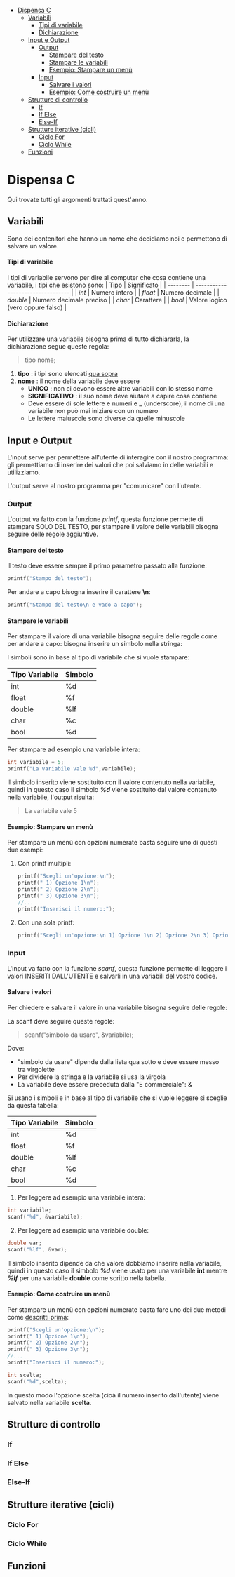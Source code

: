 - [Dispensa C](#dispensa-c)
  - [Variabili](#variabili)
      - [Tipi di variabile](#tipi-di-variabile)
      - [Dichiarazione](#dichiarazione)
  - [Input e Output](#input-e-output)
    - [Output](#output)
      - [Stampare del testo](#stampare-del-testo)
      - [Stampare le variabili](#stampare-le-variabili)
      - [Esempio: Stampare un menù](#esempio-stampare-un-menù)
    - [Input](#input)
      - [Salvare i valori](#salvare-i-valori)
      - [Esempio: Come costruire un menù](#esempio-come-costruire-un-menù)
  - [Strutture di controllo](#strutture-di-controllo)
    - [If](#if)
    - [If Else](#if-else)
    - [Else-If](#else-if)
  - [Strutture iterative (cicli)](#strutture-iterative-cicli)
    - [Ciclo For](#ciclo-for)
    - [Ciclo While](#ciclo-while)
  - [Funzioni](#funzioni)

# Dispensa C
Qui trovate tutti gli argomenti trattati quest'anno.

## Variabili
Sono dei contenitori che hanno un nome che decidiamo noi e permettono di salvare un valore.

#### Tipi di variabile
I tipi di variabile servono per dire al computer che cosa contiene una variabile, i tipi che esistono sono:
| Tipo     | Significato                       |
| -------- | --------------------------------- |
| *int*    | Numero intero                     |
| *float*  | Numero decimale                   |
| *double* | Numero decimale preciso           |
| *char*   | Carattere                         |
| *bool*   | Valore logico (vero oppure falso) |

#### Dichiarazione
Per utilizzare una variabile bisogna prima di tutto dichiararla, la dichiarazione segue queste regola:

> tipo nome;

1. **tipo** : i tipi sono elencati [qua sopra](#tipi-di-variabile)
2. **nome** : il nome della variabile deve essere 
   - **UNICO** : non ci devono essere altre variabili con lo stesso nome
   - **SIGNIFICATIVO** : il suo nome deve aiutare a capire cosa contiene
   - Deve essere di sole lettere e numeri e _ (underscore), il nome di una  variabile non può mai iniziare con un numero
   - Le lettere maiuscole sono diverse da quelle minuscole

## Input e Output
L'input serve per permettere all'utente di interagire con il nostro programma: gli permettiamo di inserire dei valori che poi salviamo in delle variabili e utilizziamo.

L'output serve al nostro programma per "comunicare" con l'utente.


### Output
L'output va fatto con la funzione *printf*, questa funzione permette di stampare SOLO DEL TESTO, per stampare il valore delle variabili bisogna seguire delle regole aggiuntive.

#### Stampare del testo

Il testo deve essere sempre il primo parametro passato alla funzione:

```c
printf("Stampo del testo");
```

Per andare a capo bisogna inserire il carattere **\n**:

```c
printf("Stampo del testo\n e vado a capo");
```

#### Stampare le variabili
Per stampare il valore di una variabile bisogna seguire delle regole come per andare a capo: bisogna inserire un simbolo nella stringa:

I simboli sono in base al tipo di variabile che si vuole stampare:

| Tipo Variabile | Simbolo |
| -------------- | ------- |
| int            | %d      |
| float          | %f      |
| double         | %lf     |
| char           | %c      |
| bool           | %d      |

Per stampare ad esempio una variabile intera:
```c
int variabile = 5;
printf("La variabile vale %d",variabile);
```
Il simbolo inserito viene sostituito con il valore contenuto nella variabile, quindi in questo caso il simbolo ***%d*** viene sostituito dal valore contenuto nella variabile, l'output risulta:

> La variabile vale 5

#### Esempio: Stampare un menù 
Per stampare un menù con opzioni numerate basta seguire uno di questi due esempi:
1. Con printf multipli:
   ```c
   printf("Scegli un'opzione:\n");
   printf(" 1) Opzione 1\n");
   printf(" 2) Opzione 2\n");
   printf(" 3) Opzione 3\n");
   //...
   printf("Inserisci il numero:");
   ```
2. Con una sola printf:
   ```c
   printf("Scegli un'opzione:\n 1) Opzione 1\n 2) Opzione 2\n 3) Opzione 3\nInserisci il numero:");
   ``` 

### Input
L'input va fatto con la funzione *scanf*, questa funzione permette di leggere i valori INSERITI DALL'UTENTE e salvarli in una variabili del vostro codice.

#### Salvare i valori
Per chiedere e salvare il valore in una variabile bisogna seguire delle regole:

La scanf deve seguire queste regole:
> scanf("simbolo da usare", &variabile);

Dove:
- "simbolo da usare" dipende dalla lista qua sotto e deve essere messo tra virgolette
- Per dividere la stringa e la variabile si usa la virgola
- La variabile deve essere preceduta dalla "E commerciale": &

Si usano i simboli e in base al tipo di variabile che si vuole leggere si sceglie da questa tabella:

| Tipo Variabile | Simbolo |
| -------------- | ------- |
| int            | %d      |
| float          | %f      |
| double         | %lf     |
| char           | %c      |
| bool           | %d      |


1. Per leggere ad esempio una variabile intera:
```c
int variabile;
scanf("%d", &variabile);
```
2. Per leggere ad esempio una variabile double:
```c
double var;
scanf("%lf", &var);
```
Il simbolo inserito dipende da che valore dobbiamo inserire nella variabile, quindi in questo caso il simbolo ***%d*** viene usato per una variabile **int** mentre ***%lf*** per una variabile **double** come scritto nella tabella.

#### Esempio: Come costruire un menù 
Per stampare un menù con opzioni numerate basta  fare uno dei due metodi come [descritti prima](#esempio-stampare-un-menù):

   ```c
   printf("Scegli un'opzione:\n");
   printf(" 1) Opzione 1\n");
   printf(" 2) Opzione 2\n");
   printf(" 3) Opzione 3\n");
   //...
   printf("Inserisci il numero:");

   int scelta;
   scanf("%d",scelta);
   ```

   In questo modo l'opzione scelta (cioà il numero inserito dall'utente) viene salvato nella variabile **scelta**.
   
## Strutture di controllo


### If

### If Else

### Else-If

## Strutture iterative (cicli)
### Ciclo For

### Ciclo While

## Funzioni